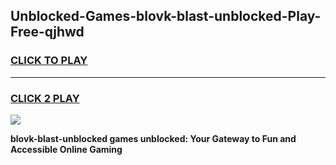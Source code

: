 
## Unblocked-Games-blovk-blast-unblocked-Play-Free-qjhwd
<h3>
<a href="https://premium76.site?title=blovk-blast-unblocked&ref=10A">CLICK TO PLAY</a></h3>
<hr>

<h3>
<a href="https://premium76.site?title=blovk-blast-unblocked&ref=10A">CLICK 2 PLAY</a>
  
</h3>

<a href="https://premium76.site?title=blovk-blast-unblocked&ref=10A"><img src="https://clearcache.store/games.png"></a>


**blovk-blast-unblocked games unblocked: Your Gateway to Fun and Accessible Online Gaming**
